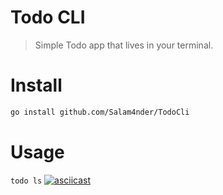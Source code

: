 # Todo CLI

>Simple Todo app that lives in your terminal.


# Install

```zsh 
go install github.com/Salam4nder/TodoCli
```

# Usage

`todo ls`
[![asciicast](https://asciinema.org/a/dheVxy39SkHM0Ip4eq3NvmmQh.svg)](https://asciinema.org/a/dheVxy39SkHM0Ip4eq3NvmmQh)